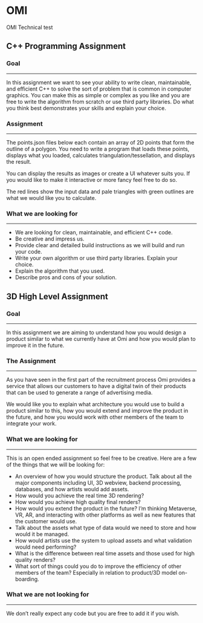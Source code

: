 # OMI
OMI Technical test

## C++ Programming Assignment

### Goal

---

In this assignment we want to see your ability to write clean, maintainable, and efficient C++ to solve the sort of problem that is common in computer graphics. You can make this as simple or complex as you like and you are free to write the algorithm from scratch or use third party libraries. Do what you think best demonstrates your skills and explain your choice.

### Assignment

---

The points.json files below each contain an array of 2D points that form the outline of a polygon. You need to write a program that loads these points, displays what you loaded, calculates triangulation/tessellation, and displays the result.

You can display the results as images or create a UI whatever suits you. If you would like to make it interactive or more fancy feel free to do so.

The red lines show the input data and pale triangles with green outlines are what we would like you to calculate.

### What we are looking for

---

- We are looking for clean, maintainable, and efficient C++ code.
- Be creative and impress us.
- Provide clear and detailed build instructions as we will build and run your code.
- Write your own algorithm or use third party libraries. Explain your choice.
- Explain the algorithm that you used.
- Describe pros and cons of your solution.


## 3D High Level Assignment ##

### Goal ###

---

In this assignment we are aiming to understand how you would design a product similar to what we currently have at Omi and how you would plan to improve it in the future. 

### The Assignment ###

---

As you have seen in the first part of the recruitment process Omi provides a service that allows our customers to have a digital twin of their products that can be used to generate a range of advertising media.

We would like you to explain what architecture you would use to build a product similar to this, how you would extend and improve the product in the future, and how you would work with other members of the team to integrate your work.

### What we are looking for ###

---

This is an open ended assignment so feel free to be creative. Here are a few of the things that we will be looking for:

- An overview of how you would structure the product. Talk about all the major components including UI, 3D webview, backend processing, databases, and how artists would add assets.
- How would you achieve the real time 3D rendering?
- How would you achieve high quality final renders?
- How would you extend the product in the future? I’m thinking Metaverse, VR, AR, and interacting with other platforms as well as new features that the customer would use.
- Talk about the assets what type of data would we need to store and how would it be managed.
- How would artists use the system to upload assets and what validation would need performing?
- What is the difference between real time assets and those used for high quality renders?
- What sort of things could you do to improve the efficiency of other members of the team? Especially in relation to product/3D model on-boarding.

### What we are not looking for ###

---

We don’t really expect any code but you are free to add it if you wish.